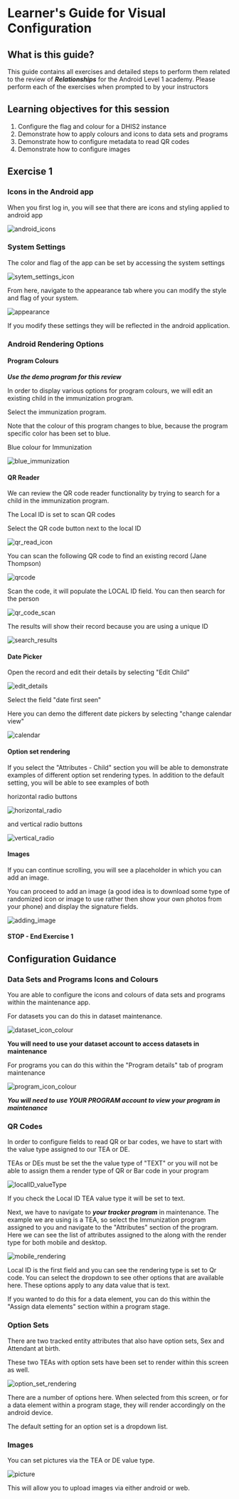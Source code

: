 # Learner's Guide for Visual Configuration

## What is this guide?

This guide contains all exercises and detailed steps to perform them related to the review of ***Relationships*** for the Android Level 1 academy. Please perform each of the exercises when prompted to by your instructors

## Learning objectives for this session

1. Configure the flag and colour for a DHIS2 instance
2. Demonstrate how to apply colours and icons to data sets and programs
3. Demonstrate how to configure metadata to read QR codes
4. Demonstrate how to configure images

## Exercise 1

### Icons in the Android app

When you first log in, you will see that there are icons and styling applied to android app

![android_icons](images/vizconfig/android_icons.jpg)

### System Settings

The color and flag of the app can be set by accessing the system settings

![sytem_settings_icon](images/vizconfig/system_settings_icon.png)

From here, navigate to the appearance tab where you can modify the style and flag of your system.

![appearance](images/vizconfig/system_settings.png)

If you modify these settings they will be reflected in the android application.

### Android Rendering Options

#### Program Colours

***Use the demo program for this review***

In order to display various options for program colours, we will edit an existing child in the immunization program.

Select the immunization program.

Note that the colour of this program changes to blue, because the program specific color has been set to blue.

Blue colour for Immunization

![blue_immunization](images/vizconfig/blue_immunization.jpg)

#### QR Reader

We can review the QR code reader functionality by trying to search for a child in the immunization program.

The Local ID is set to scan QR codes

Select the QR code button next to the local ID

![qr_read_icon](images/vizconfig/qr_read_icon.png)

You can scan the following QR code to find an existing record (Jane Thompson)

![qrcode](images/vizconfig/qr_code.png)

Scan the code, it will populate the LOCAL ID field. You can then search for the person

![qr_code_scan](images/vizconfig/qr_code_scan.png)

The results will show their record because you are using a unique ID

![search_results](images/vizconfig/search_results.png)

#### Date Picker

Open the record and edit their details by selecting "Edit Child"

![edit_details](images/vizconfig/edit_details.png)

Select the field "date first seen"

Here you can demo the different date pickers by selecting "change calendar view"

![calendar](images/vizconfig/calendar_view.png)

#### Option set rendering

If you select the "Attributes - Child" section you will be able to demonstrate examples of different option set rendering types. In addition to the default setting, you will be able to see examples of both

horizontal radio buttons

![horizontal_radio](images/vizconfig/horizontal_radio.png)

and vertical radio buttons

![vertical_radio](images/vizconfig/vertical_radio.png)

#### Images

If you can continue scrolling, you will see a placeholder in which you can add an image.

You can proceed to add an image (a good idea is to download some type of randomized icon or image to use rather then show your own photos from your phone) and display the signature fields.

![adding_image](images/vizconfig/adding_image.png)

#### STOP - End Exercise 1

## Configuration Guidance

### Data Sets and Programs Icons and Colours

You are able to configure the icons and colours of data sets and programs within the maintenance app. 

For datasets you can do this in dataset maintenance.

![dataset_icon_colour](images/vizconfig/dataset_icon_colour.png)

**You will need to use your dataset account to access datasets in maintenance**

For programs you can do this within the "Program details" tab of program maintenance

![program_icon_colour](images/vizconfig/program_icon_colour.png)

***You will need to use YOUR PROGRAM account to view your program in maintenance***

### QR Codes

In order to configure fields to read QR or bar codes, we have to start with the value type assigned to our TEA or DE.

TEAs or DEs must be set the the value type of "TEXT" or you will not be able to assign them a render type of QR or Bar code in your program

![localID_valueType](images/vizconfig/localID_valueType.png)

If you check the Local ID TEA value type it will be set to text.

Next, we have to navigate to ***your tracker program*** in maintenance. The example we are using is a TEA, so select the Immunization program assigned to you and navigate to the "Attributes" section of the program. Here we can see the list of attributes assigned to the along with the render type for both mobile and desktop. 

![mobile_rendering](images/vizconfig/mobile_rendering.png)

Local ID is the first field and you can see the rendering type is set to Qr code. You can select the dropdown to see other options that are available here. These options apply to any data value that is text.

If you wanted to do this for a data element, you can do this within the "Assign data elements" section within a program stage.

### Option Sets

There are two tracked entity attributes that also have option sets, Sex and Attendant at birth.

These two TEAs with option sets have been set to render within this screen as well. 

![option_set_rendering](images/vizconfig/option_set_rendering.png)

There are a number of options here. When selected from this screen, or for a data element within a program stage, they will render accordingly on the android device.

The default setting for an option set is a dropdown list.

### Images

You can set pictures via the TEA or DE value type.

![picture](images/vizconfig/picture.png)

This will allow you to upload images via either android or web.